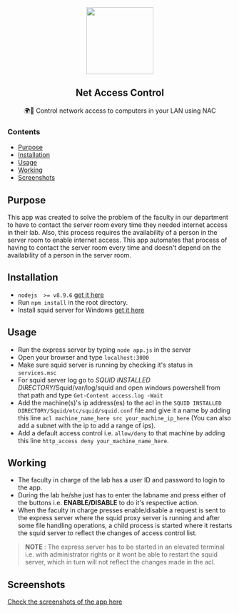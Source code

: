 
<div align="center">
    <img src="https://i.imgur.com/H5OI6P6.png" height="150">
    <h2>Net Access Control</h2>
    <p align="center">
        <p>🌍🔐 Control network access to computers in your LAN using NAC</p>
    </p>
</div>

### Contents
* [Purpose](#purpose)
* [Installation](#installation)
* [Usage](#usage)
* [Working](#working)
* [Screenshots](#screenshots)

## Purpose
This app was created to solve the problem of the faculty in our department to have to contact the server room every time they needed internet access in their lab. Also, this process requires the availability of a person in the server room to enable internet access.
This app automates that process of having to contact the server room every time and doesn't depend on the availability of a person in the server room.

## Installation
 - `nodejs  >= v8.9.6` [get it here](https://nodejs.org/en/)
 - Run `npm install` in the root directory.
 - Install squid server for Windows [get it here](http://squid.diladele.com)
 
 ## Usage 
  - Run the express server by typing `node app.js` in the server
  - Open your browser and type `localhost:3000`
  - Make sure squid server is running by checking it's status in `services.msc`
  - For squid server log go to _SQUID INSTALLED DIRECTORY_/Squid/var/log/squid and open windows powershell 
  from that path and type `Get-Content access.log -Wait`
  - Add the machine(s)'s ip address(es) to the acl in the `SQUID INSTALLED DIRECTORY/Squid/etc/squid/squid.conf` file and give it a name by adding this line `acl machine_name_here src your_machine_ip_here` (You can also add a subnet with the ip to add a range of ips).
  - Add a default access control i.e. `allow/deny` to that machine by adding this line `http_access deny your_machine_name_here`.
   
  
  ## Working
   - The faculty in charge of the lab has a user ID and password to login to the app. 
   - During the lab he/she just has to enter the labname and press either of the buttons i.e. **ENABLE/DISABLE** to do it's respective action.
   - When the faculty in charge presses enable/disable a request is sent to the express server where the squid proxy server is running and after some file handling operations, a child process is started where it restarts the squid server to reflect the changes of access control list.
 > **NOTE** :  The express server has to be started in an elevated terminal i.e. with administrator rights or it wont be able to restart the squid server, which in turn will not reflect the changes made in the acl.
 
 ## Screenshots
 [Check the screenshots of the app here](https://imgur.com/a/DHita)

  
